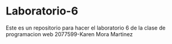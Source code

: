 # Laboratorio-6

Este es un repositorio para hacer el laboratorio 6 de la clase de programacion web
2077599-Karen Mora Martinez
